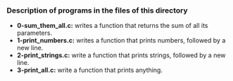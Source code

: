 ### Description of programs in the files of this directory

- **0-sum_them_all.c:** writes a function that returns the sum of all its parameters.<br/>
- **1-print_numbers.c:** writes a function that prints numbers, followed by a new line.<br/>
- **2-print_strings.c:** write a function that prints strings, followed by a new line.<br/>
- **3-print_all.c:** write a function that prints anything.<br/>
